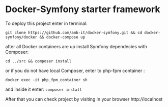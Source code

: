 # Docker-Symfony starter framework

To deploy this project enter in terminal:
```
git clone https://github.com/amb-it/docker-symfony.git && cd docker-symfony/docker && docker-compose up
```

after all Docker containers are up install Symfony dependecies with Composer:
```
cd ../src && composer install
```

or if you do not have local Composer, enter to php-fpm container :
```
docker exec -it php_fpm_container sh
```
and inside it enter: ``` composer install ```

After that you can check project by visiting in your browser http://localhost